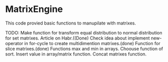 # MatrixEngine
This code provied basic functions to manupilate with matrixes.

TODO:
Make function for transform equal distribution to normal distribution for set matrixes. Article on Habr.((Done)
Check idea about implement new-operator in for-cycle to create multidimention matrixes.(done)
Function for slice matrixes.(done)
Functions max and min in arrays.
Choouse function of sort.
Insert value in array/matrix function.
Concat matrixes function.
